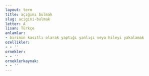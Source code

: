 ```yaml
---
layout: term
title: açığını bulmak
slug: acigini-bulmak
letter: A
lisan: Türkçe
anlamlar:
- birinin kasıtlı olarak yaptığı yanlışı veya hileyi yakalamak
ozellikler:
- - ''
ornekler:
- - ''
orneklerkaynak:
- - ''
---
```

